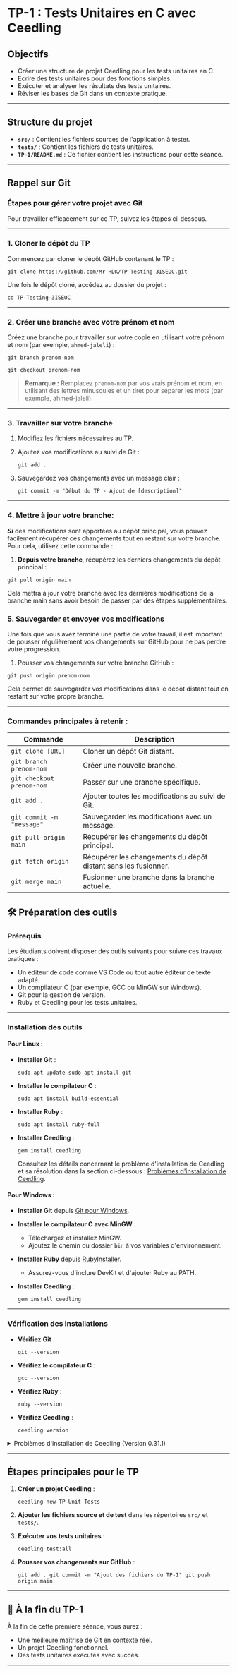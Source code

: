 TP-1 : Tests Unitaires en C avec Ceedling
=========================================

Objectifs
---------

-   Créer une structure de projet Ceedling pour les tests unitaires en C.
-   Écrire des tests unitaires pour des fonctions simples.
-   Exécuter et analyser les résultats des tests unitaires.
-   Réviser les bases de Git dans un contexte pratique.

* * * * *

Structure du projet
-------------------

-   **`src/`** : Contient les fichiers sources de l'application à tester.
-   **`tests/`** : Contient les fichiers de tests unitaires.
-   **`TP-1/README.md`** : Ce fichier contient les instructions pour cette séance.

* * * * *

Rappel sur Git
--------------

### Étapes pour gérer votre projet avec Git

Pour travailler efficacement sur ce TP, suivez les étapes ci-dessous.

* * * * *

### 1\. Cloner le dépôt du TP

Commencez par cloner le dépôt GitHub contenant le TP :

`git clone https://github.com/Mr-HDK/TP-Testing-3ISEOC.git`

Une fois le dépôt cloné, accédez au dossier du projet :

`cd TP-Testing-3ISEOC`

* * * * *

### 2\. Créer une branche avec votre prénom et nom

Créez une branche pour travailler sur votre copie en utilisant votre prénom et nom (par exemple, `ahmed-jaleli`) :

`git branch prenom-nom`

`git checkout prenom-nom`

> **Remarque :** Remplacez `prenom-nom` par vos vrais prénom et nom, en utilisant des lettres minuscules et un tiret pour séparer les mots (par exemple, ahmed-jaleli).

* * * * *

### 3\. Travailler sur votre branche

1.  Modifiez les fichiers nécessaires au TP.
2.  Ajoutez vos modifications au suivi de Git :
   
    `git add .`
3.  Sauvegardez vos changements avec un message clair :
   
    `git commit -m "Début du TP - Ajout de [description]"`

* * * * *

### 4\. Mettre à jour votre branche:

**_Si_** des modifications sont apportées au dépôt principal, vous pouvez facilement récupérer ces changements tout en restant sur votre branche. Pour cela, utilisez cette commande :

1.  **Depuis votre branche**, récupérez les derniers changements du dépôt principal :
   
`git pull origin main`

Cela mettra à jour votre branche avec les dernières modifications de la branche main sans avoir besoin de passer par des étapes supplémentaires.

### 5\. Sauvegarder et envoyer vos modifications

Une fois que vous avez terminé une partie de votre travail, il est important de pousser régulièrement vos changements sur GitHub pour ne pas perdre votre progression.

1. Pousser vos changements sur votre branche GitHub :

`git push origin prenom-nom`

Cela permet de sauvegarder vos modifications dans le dépôt distant tout en restant sur votre propre branche.

* * * * *

### Commandes principales à retenir :

| Commande | Description |
| --- | --- |
| `git clone [URL]` | Cloner un dépôt Git distant. |
| `git branch prenom-nom` | Créer une nouvelle branche. |
| `git checkout prenom-nom` | Passer sur une branche spécifique. |
| `git add .` | Ajouter toutes les modifications au suivi de Git. |
| `git commit -m "message"` | Sauvegarder les modifications avec un message. |
| `git pull origin main` | Récupérer les changements du dépôt principal. |
| `git fetch origin` | Récupérer les changements du dépôt distant sans les fusionner. |
| `git merge main` | Fusionner une branche dans la branche actuelle. |


🛠️ Préparation des outils
--------------------------

### Prérequis

Les étudiants doivent disposer des outils suivants pour suivre ces travaux pratiques :

-   Un éditeur de code comme VS Code ou tout autre éditeur de texte adapté.
-   Un compilateur C (par exemple, GCC ou MinGW sur Windows).
-   Git pour la gestion de version.
-   Ruby et Ceedling pour les tests unitaires.

* * * * *

### Installation des outils

#### Pour Linux :

-   **Installer Git** :

    `sudo apt update
    sudo apt install git`

-   **Installer le compilateur C** :

    `sudo apt install build-essential`

-   **Installer Ruby** :

    `sudo apt install ruby-full`

-   **Installer Ceedling** :

    `gem install ceedling`

    Consultez les détails concernant le problème d'installation de Ceedling et sa résolution dans la section ci-dessous : [Problèmes d'installation de Ceedling](#problème-avec-ruby-31-et-versions-ultérieures).


#### Pour Windows :

-   **Installer Git** depuis [Git pour Windows](https://git-scm.com/).
-   **Installer le compilateur C avec MinGW** :
    -   Téléchargez et installez MinGW.
    -   Ajoutez le chemin du dossier `bin` à vos variables d'environnement.
-   **Installer Ruby** depuis [RubyInstaller](https://rubyinstaller.org/).
    -   Assurez-vous d'inclure DevKit et d'ajouter Ruby au PATH.
-   **Installer Ceedling** :

    `gem install ceedling`

* * * * *

### Vérification des installations

-   **Vérifiez Git** :

    `git --version`

-   **Vérifiez le compilateur C** :

    `gcc --version`

-   **Vérifiez Ruby** :

    `ruby --version`

-   **Vérifiez Ceedling** :

    `ceedling version`
<details>
  <summary>Problèmes d'installation de Ceedling (Version 0.31.1)</summary>

### Problème avec Ruby 3.1 et versions ultérieures

Si vous utilisez Ceedling version 0.31.1, il est important de rester avec la version majeure et mineure de Ruby utilisée lors du développement de cette version de Ceedling. Pour la version 0.31.1, il est recommandé d'utiliser Ruby 3.0.x.

Les versions de Ruby 3.1.0 et ultérieures peuvent causer des problèmes, notamment l'erreur suivante :
undefined method `exists?' for class File (NoMethodError)

### Solutions possibles

1. **Utiliser une version compatible de Ruby** :
   - Si possible, rétrogradez vers Ruby 3.0.x, qui est la version compatible avec Ceedling 0.31.1.
   
2. **Modifier le code source de Ceedling** :
   Si la mise à jour de Ruby ne résout pas le problème, vous pouvez modifier manuellement le fichier source de Ceedling pour remplacer `File.exists?` par `File.exist?`.

   **Étapes à suivre** :
   1. Ouvrez le fichier `C:/Ruby33-x64/lib/ruby/gems/3.3.0/gems/ceedling-0.31.1/bin/ceedling` avec un éditeur de texte.
   2. Remplacez toutes les occurrences de `File.exists?` par `File.exist?`.
   3. Sauvegardez le fichier et réessayez la commande `ceedling version`.

   Si cela ne résout toujours pas le problème, vous pouvez également essayer de modifier un autre fichier source :

   1. Ouvrez le fichier `C:/Ruby33-x64/lib/ruby/gems/3.3.0/gems/ceedling-0.31.1/lib/ceedling/version.rb`.
   2. Remplacez toutes les occurrences de `File.exists?` par `File.exist?` dans ce fichier.
   3. Sauvegardez les modifications et réessayez d'exécuter la commande `ceedling version`.

Cela devrait résoudre le problème lié à la méthode `File.exists?`.

Pour plus de détails sur ce problème, vous pouvez consulter la discussion suivante sur [Google Groups](https://groups.google.com/g/throwtheswitch/c/0KwIzBcemH4/m/Jm8Yv_x-BAAJ).

</details>


* * * * *

Étapes principales pour le TP
-----------------------------

1.  **Créer un projet Ceedling** :

    `ceedling new TP-Unit-Tests`

2.  **Ajouter les fichiers source et de test** dans les répertoires `src/` et `tests/`.

3.  **Exécuter vos tests unitaires** :

    `ceedling test:all`

4.  **Pousser vos changements sur GitHub** :

    `git add .
    git commit -m "Ajout des fichiers du TP-1"
    git push origin main`

* * * * *

🚩 À la fin du TP-1
-------------------

À la fin de cette première séance, vous aurez :

-   Une meilleure maîtrise de Git en contexte réel.
-   Un projet Ceedling fonctionnel.
-   Des tests unitaires exécutés avec succès.

* * * * *
